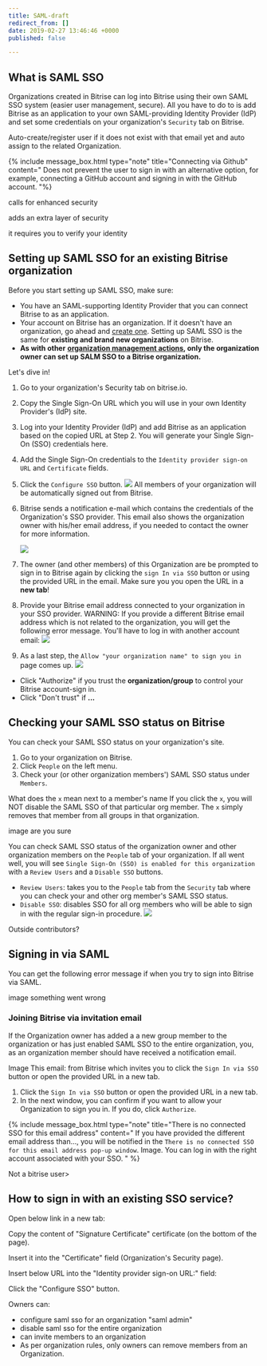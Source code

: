 ```yaml
---
title: SAML-draft
redirect_from: []
date: 2019-02-27 13:46:46 +0000
published: false

---
```

## What is SAML SSO

Organizations created in Bitrise can log into Bitrise using their own SAML SSO system (easier user management, secure). All you have to do to is add Bitrise as an application to your own SAML-providing Identity Provider (IdP) and set some credentials on your organization's `Security` tab on Bitrise.

Auto-create/register user if it does not exist with that email yet and auto assign to the related Organization.

{% include message_box.html type="note" title="Connecting via Github" content=" Does not prevent the user to sign in with an alternative option, for example, connecting a GitHub account and signing in with the GitHub account. "%}

calls for enhanced security

adds an extra layer of security

it requires you to verify your identity

## Setting up SAML SSO for an existing Bitrise organization

Before you start setting up SAML SSO, make sure:

* You have an SAML-supporting Identity Provider that you can connect Bitrise to as an application.
* Your account on Bitrise has an organization. If it doesn't have an organization, go ahead and [create one](/team-management/organizations/creating-org/). Setting up SAML SSO is the same for **existing and brand new organizations** on Bitrise.
* **As with other** [**organization management actions**](/team-management/user-roles-on-app-teams/)**, only the organization owner can set up SALM SSO to a Bitrise organization.**

Let's dive in!

1. Go to your organization's Security tab on bitrise.io.
2. Copy the Single Sign-On URL which you will use in your own Identity Provider's (IdP) site.
3. Log into your Identity Provider (IdP) and add Bitrise as an application based on the copied URL at Step 2. You will generate your Single Sign-On (SSO) credentials here.
4. Add the Single Sign-On credentials to the `Identity provider sign-on URL` and `Certificate`
   fields.
5. Click the `Configure SSO` button.
   ![](/img/SSO-page.jpg)
   All members of your organization will be automatically signed out from Bitrise.
6. Bitrise sends a notification e-mail which contains the credentials of the Organization's SSO provider. This email also shows the organization owner with his/her email address, if you needed to contact the owner for more information.

   ![](/img/email-notification.jpg)
7. The owner (and other members) of this Organization are be prompted to sign in to Bitrise again by clicking the `sign In via SSO` button or using the provided URL in the email. Make sure you you open the URL in a **new tab**!
8. Provide your Bitrise email address connected to your organization in your SSO provider. WARNING: If you provide a different Bitrise email address which is not related to the organization, you will get the following 	error message. You'll have to log in with another account email: ![](/img/no-connected-sso-for-this-email-address.png)
9. As a last step, the `Allow "your organization name" to sign you in` page comes up.
   ![](/img/enable-saml.jpg)

* Click "Authorize" if you trust the **organization/group** to control your Bitrise account-sign in.
* Click "Don't trust" if **...**

## Checking your SAML SSO status on Bitrise

You can check your SAML SSO status on your organization's site.

1. Go to your organization on Bitrise.
2. Click `People` on the left menu.
3. Check your (or other organization members') SAML SSO status under `Members`.

What does the `x` mean next to a member's name
If you click the `x`, you will NOT disable the SAML SSO of that particular org member. The `x` simply removes that member from all groups in that organization.

image are you sure

You can check SAML SSO status of the organization owner and other organization members on the `People` tab of your organization. If all went well, you will see `Single Sign-On (SSO) is enabled for this organization` with a `Review Users` and a `Disable SSO` buttons.

* `Review Users`: takes you to the `People` tab from the `Security` tab where you can check your and other org member's SAML SSO status.
* `Disable SSO`: disables SSO for all org members who will be able to sign in with the regular sign-in procedure.
  ![](/img/disable-saml.jpg)

Outside contributors?

## Signing in via SAML

You can get the following error message if when you try to sign into Bitrise via SAML.

image something went wrong

### Joining Bitrise via invitation email

If the Organization owner has added a a new group member to the organization or has just enabled SAML SSO to the entire organization, you, as an organization member should have received a notification email.

Image
This email: from Bitrise which invites you to click the `Sign In via SSO` button or open the provided URL in a new tab.

1. Click the `Sign In via SSO` button or open the provided URL in a new tab.
2. In the next window, you can confirm if you want to allow your Organization to sign you in. If you do, click `Authorize`.

{% include message_box.html type="note" title="There is no connected SSO for this email address" content=" If you have provided the different email address than..., you will be notified in the `There is no connected SSO for this email address pop-up window`. Image. You can log in with the right account associated with your SSO. " %}

Not a bitrise user>

## How to sign in with an existing SSO service?

Open below link in a new tab:

Copy the content of  "Signature Certificate" certificate (on the bottom of the page).

Insert it into the "Certificate" field (Organization's Security page).

Insert  below URL  into the "Identity provider sign-on URL:" field:

Click the "Configure SSO" button.

Owners can:

* configure saml sso for an organization "saml admin"
* disable saml sso for the entire organization
* can invite members to an organization
* As per organization rules, only owners can remove members from an Organization.